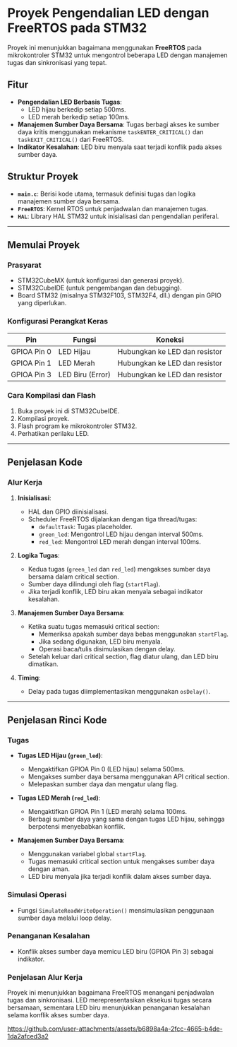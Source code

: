 # Proyek Pengendalian LED dengan FreeRTOS pada STM32
Proyek ini menunjukkan bagaimana menggunakan **FreeRTOS** pada mikrokontroler STM32 untuk mengontrol beberapa LED dengan manajemen tugas dan sinkronisasi yang tepat.

## Fitur
- **Pengendalian LED Berbasis Tugas**:  
  - LED hijau berkedip setiap 500ms.  
  - LED merah berkedip setiap 100ms.  
- **Manajemen Sumber Daya Bersama**: Tugas berbagi akses ke sumber daya kritis menggunakan mekanisme `taskENTER_CRITICAL()` dan `taskEXIT_CRITICAL()` dari FreeRTOS.  
- **Indikator Kesalahan**: LED biru menyala saat terjadi konflik pada akses sumber daya.

## Struktur Proyek
- **`main.c`**: Berisi kode utama, termasuk definisi tugas dan logika manajemen sumber daya bersama.  
- **`FreeRTOS`**: Kernel RTOS untuk penjadwalan dan manajemen tugas.  
- **`HAL`**: Library HAL STM32 untuk inisialisasi dan pengendalian periferal.  

---

## Memulai Proyek

### Prasyarat
- STM32CubeMX (untuk konfigurasi dan generasi proyek).  
- STM32CubeIDE (untuk pengembangan dan debugging).  
- Board STM32 (misalnya STM32F103, STM32F4, dll.) dengan pin GPIO yang diperlukan.

### Konfigurasi Perangkat Keras
| Pin        | Fungsi            | Koneksi                   |
|------------|-------------------|---------------------------|
| GPIOA Pin 0| LED Hijau         | Hubungkan ke LED dan resistor |
| GPIOA Pin 1| LED Merah         | Hubungkan ke LED dan resistor |
| GPIOA Pin 3| LED Biru (Error)  | Hubungkan ke LED dan resistor |

### Cara Kompilasi dan Flash
1. Buka proyek ini di STM32CubeIDE.  
2. Kompilasi proyek.  
3. Flash program ke mikrokontroler STM32.  
4. Perhatikan perilaku LED.

---

## Penjelasan Kode

### Alur Kerja
1. **Inisialisasi**:  
   - HAL dan GPIO diinisialisasi.  
   - Scheduler FreeRTOS dijalankan dengan tiga thread/tugas:  
     - `defaultTask`: Tugas placeholder.  
     - `green_led`: Mengontrol LED hijau dengan interval 500ms.  
     - `red_led`: Mengontrol LED merah dengan interval 100ms.

2. **Logika Tugas**:  
   - Kedua tugas (`green_led` dan `red_led`) mengakses sumber daya bersama dalam critical section.  
   - Sumber daya dilindungi oleh flag (`startFlag`).  
   - Jika terjadi konflik, LED biru akan menyala sebagai indikator kesalahan.  

3. **Manajemen Sumber Daya Bersama**:  
   - Ketika suatu tugas memasuki critical section:  
     - Memeriksa apakah sumber daya bebas menggunakan `startFlag`.  
     - Jika sedang digunakan, LED biru menyala.  
     - Operasi baca/tulis disimulasikan dengan delay.  
   - Setelah keluar dari critical section, flag diatur ulang, dan LED biru dimatikan.

4. **Timing**:  
   - Delay pada tugas diimplementasikan menggunakan `osDelay()`.

---

## Penjelasan Rinci Kode

### Tugas
- **Tugas LED Hijau (`green_led`)**:  
  - Mengaktifkan GPIOA Pin 0 (LED hijau) selama 500ms.  
  - Mengakses sumber daya bersama menggunakan API critical section.  
  - Melepaskan sumber daya dan mengatur ulang flag.  

- **Tugas LED Merah (`red_led`)**:  
  - Mengaktifkan GPIOA Pin 1 (LED merah) selama 100ms.  
  - Berbagi sumber daya yang sama dengan tugas LED hijau, sehingga berpotensi menyebabkan konflik.  

- **Manajemen Sumber Daya Bersama**:  
  - Menggunakan variabel global `startFlag`.  
  - Tugas memasuki critical section untuk mengakses sumber daya dengan aman.  
  - LED biru menyala jika terjadi konflik dalam akses sumber daya.  

### Simulasi Operasi
- Fungsi `SimulateReadWriteOperation()` mensimulasikan penggunaan sumber daya melalui loop delay.

### Penanganan Kesalahan
- Konflik akses sumber daya memicu LED biru (GPIOA Pin 3) sebagai indikator.


### Penjelasan Alur Kerja
Proyek ini menunjukkan bagaimana FreeRTOS menangani penjadwalan tugas dan sinkronisasi. LED merepresentasikan eksekusi tugas secara bersamaan, sementara LED biru menunjukkan penanganan kesalahan selama konflik akses sumber daya.



https://github.com/user-attachments/assets/b6898a4a-2fcc-4665-b4de-1da2afced3a2

